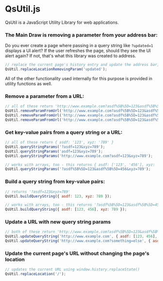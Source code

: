 QsUtil.js
=======

QsUtil is a JavaScript Utility Library for web applications.

### The Main Draw is removing a parameter from your address bar:

Do you ever create a page where passing in a query string like `?updated=1` displays a UI alert? If the user refreshes
the page, should they see the UI alert again? If not, that's what this library was created to address.

```javascript
// replace the current page's history entry and update the address bar, removing the 'updated' parameter
QsUtil.replaceLocationRemovingParam('updated');
```

All of the other functionality used internally for this purpose is provided in utility functions as well.

### Remove a parameter from a URL:
```javascript
// all of these return 'http://www.example.com?asdf%5B%5D=123&asdf%5B%5D=456'
QsUtil.removeParamFromUrl('http://www.example.com?asdf%5B%5D=123&asdf%5B%5D=456&xyz=789', 'xyz');
QsUtil.removeParamFromUrl('http://www.example.com?asdf%5B%5D=123&asdf%5B%5D=456&xyz%5B%5D=789&xyz%5B%5D=012', 'xyz');
QsUtil.removeParamFromUrl('http://www.example.com?asdf%5B%5D=123&asdf%5B%5D=456', 'xyz');
```

### Get key-value pairs from a query string or a URL:
```javascript
// all of these return { asdf: '123', xyz: '789' }
QsUtil.queryStringParams('?asdf=123&xyz=789');
QsUtil.queryStringParams('asdf=123&xyz=789');
QsUtil.queryStringParams('http://www.example.com?asdf=123&xyz=789');

// works with arrays, too - this returns { asdf: ['123', '456'], xyz: '789' }
QsUtil.queryStringParams('?asdf%5B%5D=123&asdf%5B%5D=456&xyz=789');
```

### Build a query string from key-value pairs:
```javascript
// returns '?asdf=123&xyz=789'
QsUtil.buildQueryString({ asdf: 123, xyz: 789 });

// works with arrays, too - this returns '?asdf%5B%5D=123&asdf%5B%5D=456&xyz=789'
QsUtil.buildQueryString({ asdf: [123, 456], xyz: 789 });
```

### Update a URL with new query string params
```javascript
// both of these return 'http://www.example.com?asdf%5B%5D=123&asdf%5B%5D=456&xyz=789'
QsUtil.updateQueryString('http://www.example.com', { asdf: [123, 456], xyz: 789 });
QsUtil.updateQueryString('http://www.example.com?something=else', { asdf: [123, 456], xyz: 789 });
```

### Update the current page's URL without changing the page's location
```javascript
// updates the current URL using window.history.replaceState()
QsUtil.replaceLocation('/');
```
